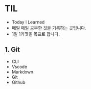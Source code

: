 # TIL #

- Today I Learned
- 매일 매일 공부한 것을 기록하는 곳입니다.
- 1일 1커밋을 목표로 합니다.



## 1. Git ##

- CLI
- Vscode
- Markdown
- Git
- Github